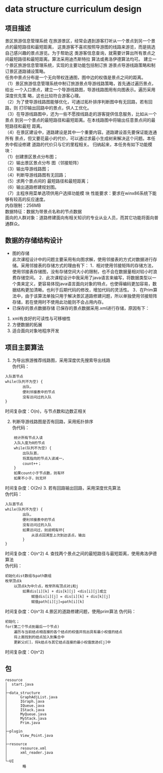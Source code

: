 # data structure curriculum design
## 项目描述
景区旅游信息管理系统 在旅游景区，经常会遇到游客打听从一个景点到另一个景点的最短路径和最短距离， 这类游客不喜欢按照导游图的线路来游览，而是挑选自己感兴趣的景点游览。为于帮助这 类游客信息查询，就需要计算出所有景点之间最短路径和最短距离。算法采用迪杰斯特拉 算法或弗洛伊德算法均可。
建立一个景区旅游信息管理系统，实现的主要功能包括制订旅 游景点导游线路策略和制订景区道路铺设策略。   
任务中景点分布是一个无向带权连通图，图中边的权值是景点之间的距离。  
（1）景区旅游信息管理系统中制订旅游景点导游线路策略，首先通过遍历景点，给出 一个入口景点，建立一个导游线路图，导游线路图用有向图表示。遍历采用深度优先策 略，这也比较符合游客心理。  
（2）为了使导游线路图能够优化，可通过拓朴排序判断图中有无回路，若有回路，则 打印输出回路中的景点，供人工优化。  
（3）在导游线路图中，还为一些不愿按线路走的游客提供信息服务，比如从一个景点 到另一个景点的最短路径和最短距离。在本线路图中将输出任意景点间的最短路径和最短 距离。  
（4）在景区建设中，道路建设是其中一个重要内容。道路建设首先要保证能连通所有 景点，但又要花最小的代价，可以通过求最小生成树来解决这个问题。本任务中假设修建 道路的代价只与它的里程相关。 
归纳起来，本任务有如下功能模块：  
（1）创建景区景点分布图；  
（2）输出景区景点分布 图（邻接矩阵）  
（3）输出导游线路图；  
（4）判断导游线路图有无回路；  
（5）求两个景点间的 最短路径和最短距离；  
（6）输出道路修建规划图。  
（7）主程序用菜单选项供用户选择功能模 块
性能要求：要求在winx86系统下能够有较高的反应速度。  
内存限制：256MB  
数据特征：数据为带景点名称的节点数据  
面向的人群对象：道路修建面向有相关知识的专业从业人员，而其它功能将面向普通群众。    
## 数据的存储结构设计
- 图的存储  
此次课程设计中的问题主要采用有向图求解，使用邻接表的方式对数据进行存储。采用邻接表的存储方式的理由有下：
1．相对使用邻接矩阵的存储方法，使用邻接表存储图，没有存储空间大小的限制，也不会在数据量相对较小时浪费存储空间。
2．此次课程设计中我采用了java语言来编写，将数据类型以一个类来定义，更容易体现java语言面向对象的特点，也使得编码更加容易，数据结构更加清晰。也利于后期代码的修改，增加代码的灵活性。
3．在Prim算法中，由于该算法单独只用于解决景区道路修建问题，所以单独使用邻接矩阵存储，若在使用时不使用此功能则不会占用内存。
- 已保存的景点数据存储
已保存的景点数据采用.xml进行存储，原因有下：
1.	xml有良好的可读性与可移植性
2.	方便数据的拓展
3.	适合面向对象地程序开发
## 项目主要算法
1.	为导出旅游推荐线路图，采用深度优先搜索导出线路  
伪代码：
```
入队首节点
while(队列不为空) {
		出队，
		便利邻接表中的节点
		没有访问过的入队
}
```
时间复杂度：O(n)，与节点数和边数正相关

2.	判断导游线路图是否有回路，采用拓扑排序  
伪代码：
```
	统计所有节点入读
	入队入度为0的节点
	while(队列不为空) {
		出队队首，
		将其指向的节点入读减一，
		count++；
	}
	如果count小于节点数，则有环
	如果不小于，则无环
```
时间复杂度：O(2n)
3.	若有回路输出回路，采用深度优先算法  
伪代码：
```
入队首节点
while(队列不为空) {
		出队，
		便利邻接表中的节点
		没有访问过的入队
		如果访问过，则说明有环{
			从该点回溯至上次到达该点，输出
		}
}
```
时间复杂度：O(n^2)
4.	查找两个景点之间的最短路径与最短距离，使用弗洛伊德算法  
伪代码：
```
初始化dist数组与path数组
枚举顶点k
	以顶点k为中介点，枚举所有顶点对i和j
		如果dis[i][k] + dis[k][j] <dis[i][j]成立
			赋值dis[i][j] = dis[i][k] + dis[k][j]
			赋值path[i][j]=path[i][k]
```
时间复杂度：O(n^3)
4.景区的道路修建问题，使用prim算法
伪代码：
```
初始化；
for(第二个节点到最后一个节点)
	遍历与当前结点相连接的各个结点的权值并找出具有最小权值的结点
	将上面找到的结点加入到集合中
	更新父d[]，将k结点与其它结点连接的最小权值放进d[j]中
```
时间复杂度：O(n^2)
## 包
```
resource
│  start.java
│
├─data_structure
│      GraphAdjList.java
│      IGraph.java
│      IQueue.java
│      IStack.java
│      MyQueue.java
│      MyStack.java
│      Prim.java
│
├─plugin
│      View_Point.java
│
├─resource
│      resource.xml
│      xml_reader.java
│
└─UI
        略
```
